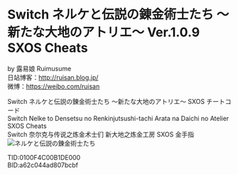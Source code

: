 # Switch ネルケと伝説の錬金術士たち ～新たな大地のアトリエ～ Ver.1.0.9 SXOS Cheats
by 露易娘 Ruimusume</br>
日站博客：http://ruisan.blog.jp/</br>
微博：https://weibo.com/ruisan</br>

Switch ネルケと伝説の錬金術士たち ～新たな大地のアトリエ～ SXOS チートコード</br>
Switch Nelke to Densetsu no Renkinjutsushi-tachi Arata na Daichi no Atelier SXOS Cheats</br>
Switch 奈尔克与传说之炼金术士们 新大地之炼金工房 SXOS 金手指
<img src="https://i.imgur.com/dnEtdhO.jpg" alt="ネルケと伝説の錬金術士たち"/>

TID:0100F4C00B1DE000</br>
BID:a62c044ad807bcbf
